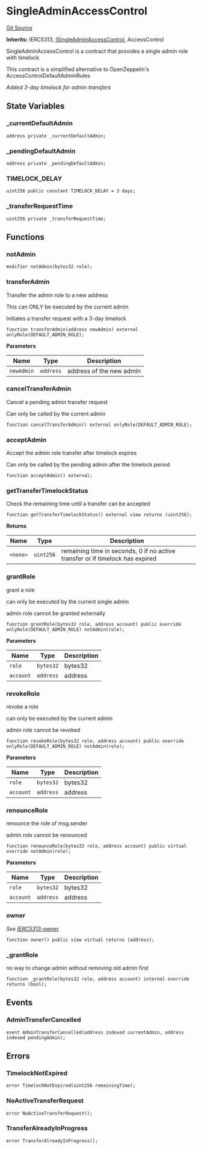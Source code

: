 # SingleAdminAccessControl
[Git Source](https://github.com/Level-Money/contracts/blob/0fa663cd541ef95fb08cd2849fd8cc2be3967548/src/v1/auth/v5/SingleAdminAccessControl.sol)

**Inherits:**
IERC5313, [ISingleAdminAccessControl](/src/v1/interfaces/ISingleAdminAccessControl.sol/interface.ISingleAdminAccessControl.md), AccessControl

SingleAdminAccessControl is a contract that provides a single admin role with timelock

This contract is a simplified alternative to OpenZeppelin's AccessControlDefaultAdminRules

*Added 3-day timelock for admin transfers*


## State Variables
### _currentDefaultAdmin

```solidity
address private _currentDefaultAdmin;
```


### _pendingDefaultAdmin

```solidity
address private _pendingDefaultAdmin;
```


### TIMELOCK_DELAY

```solidity
uint256 public constant TIMELOCK_DELAY = 3 days;
```


### _transferRequestTime

```solidity
uint256 private _transferRequestTime;
```


## Functions
### notAdmin


```solidity
modifier notAdmin(bytes32 role);
```

### transferAdmin

Transfer the admin role to a new address

This can ONLY be executed by the current admin

Initiates a transfer request with a 3-day timelock


```solidity
function transferAdmin(address newAdmin) external onlyRole(DEFAULT_ADMIN_ROLE);
```
**Parameters**

|Name|Type|Description|
|----|----|-----------|
|`newAdmin`|`address`|address of the new admin|


### cancelTransferAdmin

Cancel a pending admin transfer request

Can only be called by the current admin


```solidity
function cancelTransferAdmin() external onlyRole(DEFAULT_ADMIN_ROLE);
```

### acceptAdmin

Accept the admin role transfer after timelock expires

Can only be called by the pending admin after the timelock period


```solidity
function acceptAdmin() external;
```

### getTransferTimelockStatus

Check the remaining time until a transfer can be accepted


```solidity
function getTransferTimelockStatus() external view returns (uint256);
```
**Returns**

|Name|Type|Description|
|----|----|-----------|
|`<none>`|`uint256`|remaining time in seconds, 0 if no active transfer or if timelock has expired|


### grantRole

grant a role

can only be executed by the current single admin

admin role cannot be granted externally


```solidity
function grantRole(bytes32 role, address account) public override onlyRole(DEFAULT_ADMIN_ROLE) notAdmin(role);
```
**Parameters**

|Name|Type|Description|
|----|----|-----------|
|`role`|`bytes32`|bytes32|
|`account`|`address`|address|


### revokeRole

revoke a role

can only be executed by the current admin

admin role cannot be revoked


```solidity
function revokeRole(bytes32 role, address account) public override onlyRole(DEFAULT_ADMIN_ROLE) notAdmin(role);
```
**Parameters**

|Name|Type|Description|
|----|----|-----------|
|`role`|`bytes32`|bytes32|
|`account`|`address`|address|


### renounceRole

renounce the role of msg.sender

admin role cannot be renounced


```solidity
function renounceRole(bytes32 role, address account) public virtual override notAdmin(role);
```
**Parameters**

|Name|Type|Description|
|----|----|-----------|
|`role`|`bytes32`|bytes32|
|`account`|`address`|address|


### owner

*See [IERC5313-owner](/src/v1/auth/v4/SingleAdminAccessControl.sol/abstract.SingleAdminAccessControl.md#owner).*


```solidity
function owner() public view virtual returns (address);
```

### _grantRole

no way to change admin without removing old admin first


```solidity
function _grantRole(bytes32 role, address account) internal override returns (bool);
```

## Events
### AdminTransferCancelled

```solidity
event AdminTransferCancelled(address indexed currentAdmin, address indexed pendingAdmin);
```

## Errors
### TimelockNotExpired

```solidity
error TimelockNotExpired(uint256 remainingTime);
```

### NoActiveTransferRequest

```solidity
error NoActiveTransferRequest();
```

### TransferAlreadyInProgress

```solidity
error TransferAlreadyInProgress();
```

